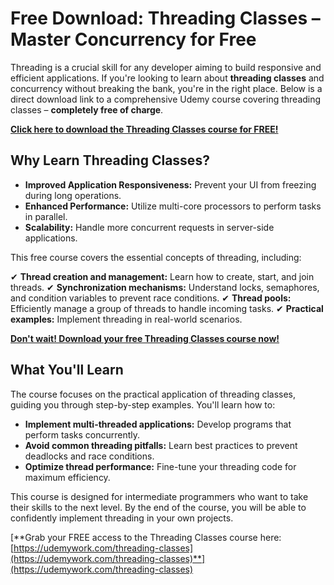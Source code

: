# Free Download: Threading Classes – Master Concurrency for Free

Threading is a crucial skill for any developer aiming to build responsive and efficient applications. If you're looking to learn about **threading classes** and concurrency without breaking the bank, you're in the right place.  Below is a direct download link to a comprehensive Udemy course covering threading classes – **completely free of charge**.

[**Click here to download the Threading Classes course for FREE!**](https://udemywork.com/threading-classes)

## Why Learn Threading Classes?

*   **Improved Application Responsiveness:** Prevent your UI from freezing during long operations.
*   **Enhanced Performance:** Utilize multi-core processors to perform tasks in parallel.
*   **Scalability:** Handle more concurrent requests in server-side applications.

This free course covers the essential concepts of threading, including:

✔ **Thread creation and management:** Learn how to create, start, and join threads.
✔ **Synchronization mechanisms:** Understand locks, semaphores, and condition variables to prevent race conditions.
✔ **Thread pools:** Efficiently manage a group of threads to handle incoming tasks.
✔ **Practical examples:** Implement threading in real-world scenarios.

[**Don't wait! Download your free Threading Classes course now!**](https://udemywork.com/threading-classes)

## What You'll Learn

The course focuses on the practical application of threading classes, guiding you through step-by-step examples. You'll learn how to:

*   **Implement multi-threaded applications:** Develop programs that perform tasks concurrently.
*   **Avoid common threading pitfalls:** Learn best practices to prevent deadlocks and race conditions.
*   **Optimize thread performance:** Fine-tune your threading code for maximum efficiency.

This course is designed for intermediate programmers who want to take their skills to the next level.  By the end of the course, you will be able to confidently implement threading in your own projects.

[**Grab your FREE access to the Threading Classes course here: [https://udemywork.com/threading-classes](https://udemywork.com/threading-classes)**](https://udemywork.com/threading-classes)
